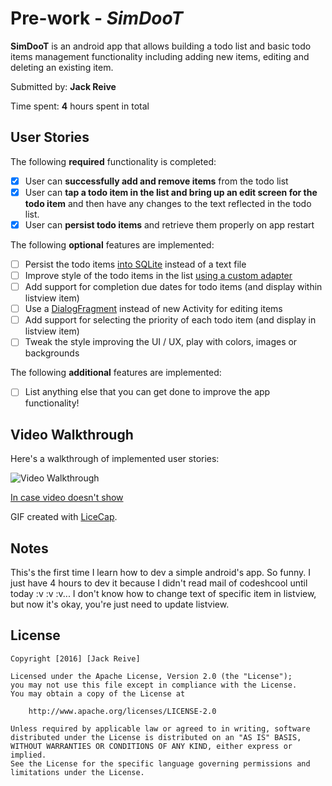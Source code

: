 # Pre-work - *SimDooT*

**SimDooT** is an android app that allows building a todo list and basic todo items management functionality including adding new items, editing and deleting an existing item.

Submitted by: **Jack Reive**

Time spent: **4** hours spent in total

## User Stories

The following **required** functionality is completed:

* [x] User can **successfully add and remove items** from the todo list
* [x] User can **tap a todo item in the list and bring up an edit screen for the todo item** and then have any changes to the text reflected in the todo list.
* [x] User can **persist todo items** and retrieve them properly on app restart

The following **optional** features are implemented:

* [ ] Persist the todo items [into SQLite](http://guides.codepath.com/android/Persisting-Data-to-the-Device#sqlite) instead of a text file
* [ ] Improve style of the todo items in the list [using a custom adapter](http://guides.codepath.com/android/Using-an-ArrayAdapter-with-ListView)
* [ ] Add support for completion due dates for todo items (and display within listview item)
* [ ] Use a [DialogFragment](http://guides.codepath.com/android/Using-DialogFragment) instead of new Activity for editing items
* [ ] Add support for selecting the priority of each todo item (and display in listview item)
* [ ] Tweak the style improving the UI / UX, play with colors, images or backgrounds

The following **additional** features are implemented:

* [ ] List anything else that you can get done to improve the app functionality!

## Video Walkthrough 

Here's a walkthrough of implemented user stories:

<img src='http://i.imgur.com/h4OIjUi.gifv' title='Video Walkthrough' width='' alt='Video Walkthrough' />

<a href='http://i.imgur.com/h4OIjUi.gifv'>In case video doesn't show</a>

GIF created with [LiceCap](http://www.cockos.com/licecap/).

## Notes

This's the first time I learn how to dev a simple android's app. So funny. I just have 4 hours to dev it because I didn't read mail of codeshcool until today :v :v :v...
I don't know how to change text of specific item in listview, but now it's okay, you're just need to update listview.

## License

    Copyright [2016] [Jack Reive]

    Licensed under the Apache License, Version 2.0 (the "License");
    you may not use this file except in compliance with the License.
    You may obtain a copy of the License at

        http://www.apache.org/licenses/LICENSE-2.0

    Unless required by applicable law or agreed to in writing, software
    distributed under the License is distributed on an "AS IS" BASIS,
    WITHOUT WARRANTIES OR CONDITIONS OF ANY KIND, either express or implied.
    See the License for the specific language governing permissions and
    limitations under the License.
